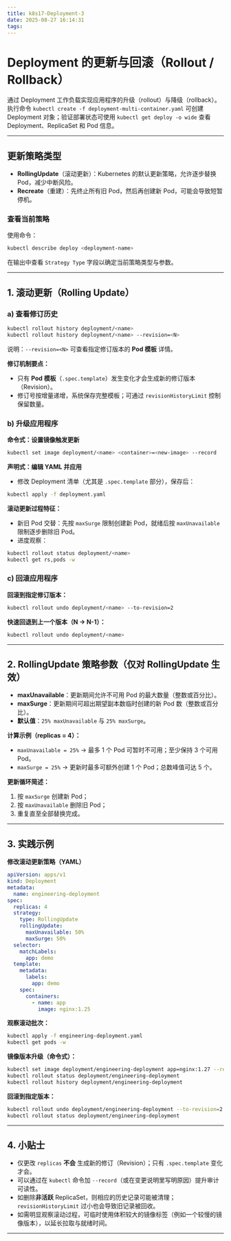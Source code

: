 ```yaml
---
title: k8s17-Deployment-3
date: 2025-08-27 16:14:31
tags:
---
```


# Deployment 的更新与回滚（Rollout / Rollback）

通过 Deployment 工作负载实现应用程序的升级（rollout）与降级（rollback）。  
执行命令 `kubectl create -f deployment-multi-container.yaml` 可创建 Deployment 对象；验证部署状态可使用 `kubectl get deploy -o wide` 查看 Deployment、ReplicaSet 和 Pod 信息。

---

## 更新策略类型

- **RollingUpdate**（滚动更新）：Kubernetes 的默认更新策略，允许逐步替换 Pod，减少中断风险。  
- **Recreate**（重建）：先终止所有旧 Pod，然后再创建新 Pod，可能会导致短暂停机。

### 查看当前策略
使用命令：
```bash
kubectl describe deploy <deployment-name>
```
在输出中查看 `Strategy Type` 字段以确定当前策略类型与参数。

---

## 1. 滚动更新（Rolling Update）

### a) 查看修订历史
```bash
kubectl rollout history deployment/<name>
kubectl rollout history deployment/<name> --revision=<N>
```
说明：`--revision=<N>` 可查看指定修订版本的 **Pod 模板** 详情。

**修订机制要点：**
- 只有 **Pod 模板**（`.spec.template`）发生变化才会生成新的修订版本（Revision）。
- 修订号按增量递增，系统保存完整模板；可通过 `revisionHistoryLimit` 控制保留数量。

### b) 升级应用程序

**命令式：设置镜像触发更新**
```bash
kubectl set image deployment/<name> <container>=<new-image> --record
```

**声明式：编辑 YAML 并应用**
- 修改 Deployment 清单（尤其是 `.spec.template` 部分），保存后：
```bash
kubectl apply -f deployment.yaml
```

**滚动更新过程特征：**
- 新旧 Pod 交替：先按 `maxSurge` 限制创建新 Pod，就绪后按 `maxUnavailable` 限制逐步删除旧 Pod。  
- 进度观察：
```bash
kubectl rollout status deployment/<name>
kubectl get rs,pods -w
```

### c) 回滚应用程序

**回滚到指定修订版本：**
```bash
kubectl rollout undo deployment/<name> --to-revision=2
```

**快速回退到上一个版本（N → N-1）：**
```bash
kubectl rollout undo deployment/<name>
```

---

## 2. RollingUpdate 策略参数（仅对 RollingUpdate 生效）

- **maxUnavailable**：更新期间允许不可用 Pod 的最大数量（整数或百分比）。  
- **maxSurge**：更新期间可超出期望副本数临时创建的新 Pod 数（整数或百分比）。  
- **默认值**：`25% maxUnavailable` 与 `25% maxSurge`。

**计算示例（replicas = 4）：**
- `maxUnavailable = 25%` → 最多 1 个 Pod 可暂时不可用；至少保持 3 个可用 Pod。
- `maxSurge = 25%` → 更新时最多可额外创建 1 个 Pod；总数峰值可达 5 个。

**更新循环简述：**
1. 按 `maxSurge` 创建新 Pod；  
2. 按 `maxUnavailable` 删除旧 Pod；  
3. 重复直至全部替换完成。

---

## 3. 实践示例

**修改滚动更新策略（YAML）**
```yaml
apiVersion: apps/v1
kind: Deployment
metadata:
  name: engineering-deployment
spec:
  replicas: 4
  strategy:
    type: RollingUpdate
    rollingUpdate:
      maxUnavailable: 50%
      maxSurge: 50%
  selector:
    matchLabels:
      app: demo
  template:
    metadata:
      labels:
        app: demo
    spec:
      containers:
        - name: app
          image: nginx:1.25
```

**观察滚动批次：**
```bash
kubectl apply -f engineering-deployment.yaml
kubectl get pods -w
```

**镜像版本升级（命令式）：**
```bash
kubectl set image deployment/engineering-deployment app=nginx:1.27 --record
kubectl rollout status deployment/engineering-deployment
kubectl rollout history deployment/engineering-deployment
```

**回滚到指定版本：**
```bash
kubectl rollout undo deployment/engineering-deployment --to-revision=2   
kubectl rollout status deployment/engineering-deployment
```

---

## 4. 小贴士

- 仅更改 `replicas` **不会** 生成新的修订（Revision）；只有 `.spec.template` 变化才会。  
- 可以通过在 `kubectl` 命令加 `--record`（或在变更说明里写明原因）提升审计可读性。  
- 如删除**非活跃** ReplicaSet，则相应的历史记录可能被清理；`revisionHistoryLimit` 过小也会导致旧记录被回收。  
- 如需明显观察滚动过程，可临时使用体积较大的镜像标签（例如一个较慢的镜像版本），以延长拉取与就绪时间。

---

